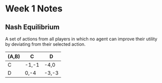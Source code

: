 # Week 1 Notes

## Nash Equilibrium
A set of actions from all players in which no agent can improve their utility by deviating from their selected action.

| (A,B) | C | D |
| --- | --- | --- |
| C |-1,-1 | -4,0 |
| D | 0,-4 | -3,-3 |

